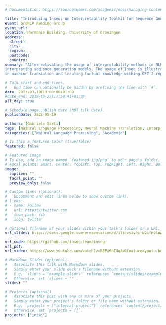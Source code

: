 ```yaml
---
# Documentation: https://sourcethemes.com/academic/docs/managing-content/

title: "Introducing Inseq: An Interpretability Toolkit for Sequence Generation Models"
event: GroNLP Reading Group
event_url:
location: Harmonie Building, University of Groningen
address:
  street:
  city: 
  region:
  postcode:
  country:
summary: "After motivating the usage of interpretability methods in NLP, this talk introduces the Inseq toolkit for
interpreting sequence generation models. The usage of Inseq is illustrated on two case studies related to gender bias
in machine translation and locating factual knowledge withing GPT-2 representations."

# Talk start and end times.
#   End time can optionally be hidden by prefixing the line with `#`.
date: 2023-03-10T13:00:00+01:00
#date_end: 2019-10-27T17:59:41+01:00
all_day: true

# Schedule page publish date (NOT talk date).
publishDate: 2022-05-19

authors: [Gabriele Sarti]
tags: [Natural Language Processing, Neural Machine Translation, Interpretability, Sequence-to-sequence]
categories: ["Natural Language Processing", "Academic"]

# Is this a featured talk? (true/false)
featured: false

# Featured image
# To use, add an image named `featured.jpg/png` to your page's folder. 
# Focal points: Smart, Center, TopLeft, Top, TopRight, Left, Right, BottomLeft, Bottom, BottomRight.
image:
  caption: ""
  focal_point: ""
  preview_only: false

# Custom links (optional).
#   Uncomment and edit lines below to show custom links.
# links:
# - name: Follow
#   url: https://twitter.com
#   icon_pack: fab
#   icon: twitter

# Optional filename of your slides within your talk's folder or a URL.
url_slides: https://docs.google.com/presentation/d/1lErvs3vPi-NGifK0lWATupakrSrdM1wqLiRBdRBZDdo/edit?usp=sharing

url_code: https://github.com/inseq-team/inseq
url_pdf:
url_video: https://www.youtube.com/watch?v=REPx6nT4g8w&feature=youtu.be

# Markdown Slides (optional).
#   Associate this talk with Markdown slides.
#   Simply enter your slide deck's filename without extension.
#   E.g. `slides = "example-slides"` references `content/slides/example-slides.md`.
#   Otherwise, set `slides = ""`.
slides: ""

# Projects (optional).
#   Associate this post with one or more of your projects.
#   Simply enter your project's folder or file name without extension.
#   E.g. `projects = ["internal-project"]` references `content/project/deep-learning/index.md`.
#   Otherwise, set `projects = []`.
projects: ["inseq"]
---
```

